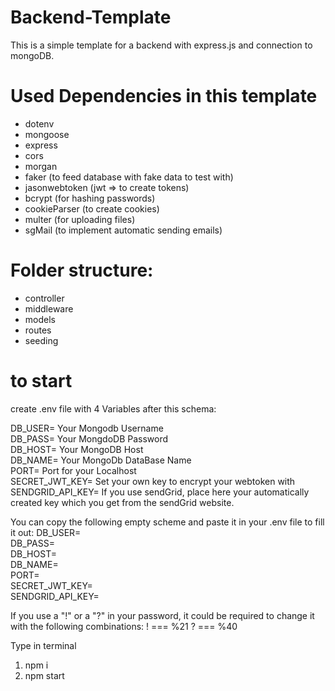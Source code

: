# **Backend-Template**

This is a simple template for a backend with express.js and connection to mongoDB.

# Used Dependencies in this template
- dotenv
- mongoose
- express
- cors
- morgan
- faker (to feed database with fake data to test with)
- jasonwebtoken (jwt => to create tokens)
- bcrypt (for hashing passwords)
- cookieParser (to create cookies)
- multer (for uploading files)
- sgMail (to implement automatic sending emails)

# Folder structure:
- controller
- middleware
- models
- routes
- seeding

# to start
create .env file with 4 Variables after this schema: 

DB_USER=          Your Mongodb Username     
DB_PASS=          Your MongdoDB Password    
DB_HOST=          Your MongoDB Host     
DB_NAME=          Your MongoDb DataBase Name    
PORT=             Port for your Localhost   
SECRET_JWT_KEY=   Set your own key to encrypt your webtoken with    
SENDGRID_API_KEY= If you use sendGrid, place here your automatically created key which you get from the sendGrid website.   
    
You can copy the following empty scheme and paste it in your .env file to fill it out:
DB_USER=        
DB_PASS=        
DB_HOST=        
DB_NAME=        
PORT=       
SECRET_JWT_KEY=     
SENDGRID_API_KEY=       


If you use a "!" or a "?" in your password, it could be required to change it with the following combinations:
! === %21
? === %40

Type in terminal
1.  npm i 
2.  npm start
